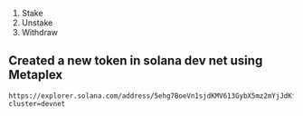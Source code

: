 1. Stake
2. Unstake
3. Withdraw

## Created a new token in solana dev net using Metaplex

```
https://explorer.solana.com/address/5ehg7BoeVn1sjdKMV613GybX5mz2mYjJdKfZWrpz3CHb?cluster=devnet
```
